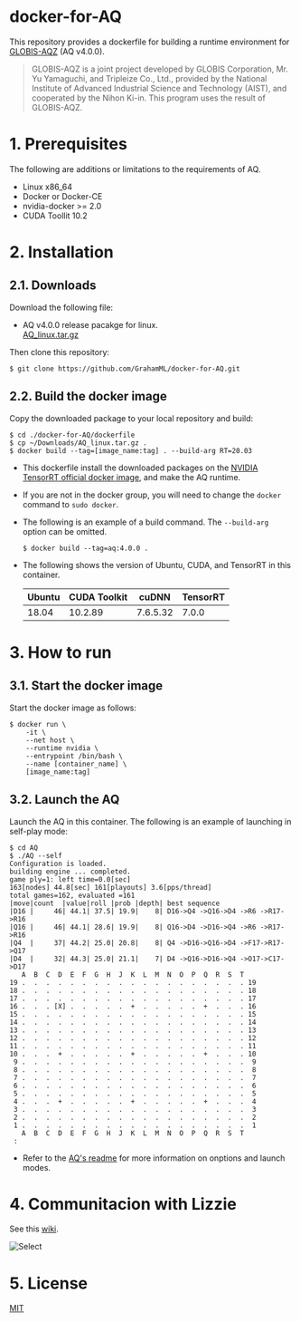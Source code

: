 # docker-for-AQ
This repository provides a dockerfile for building a runtime environment for [GLOBIS-AQZ](https://github.com/ymgaq/AQ) (AQ v4.0.0).

>GLOBIS-AQZ is a joint project developed by GLOBIS Corporation, Mr. Yu Yamaguchi, and Tripleize Co., Ltd., provided by the National Institute of Advanced Industrial Science and Technology (AIST), and cooperated by the Nihon Ki-in. This program uses the result of GLOBIS-AQZ.

# 1. Prerequisites  
The following are additions or limitations to the requirements of AQ. 
+ Linux x86_64
+ Docker or Docker-CE
+ nvidia-docker >= 2.0
+ CUDA Toollit 10.2

# 2. Installation
## 2.1. Downloads
Download the following file:
+ AQ v4.0.0 release pacakge for linux.  
[AQ_linux.tar.gz](https://github.com/ymgaq/AQ/releases/download/v4.0.0/AQ_linux.tar.gz)

Then clone this repository:  
```console
$ git clone https://github.com/GrahamML/docker-for-AQ.git
```
## 2.2. Build the docker image
Copy the downloaded package to your local repository and build:  

```console
$ cd ./docker-for-AQ/dockerfile
$ cp ~/Downloads/AQ_linux.tar.gz .
$ docker build --tag=[image_name:tag] . --build-arg RT=20.03
```  
+ This dockerfile install the downloaded packages on the [NVIDIA TensorRT official docker image](https://docs.nvidia.com/deeplearning/tensorrt/container-release-notes/running.html#running), and make the AQ runtime.  
+ If you are not in the docker group, you will need to change the `docker` command to `sudo docker`.
+ The following is an example of a build command. The `--build-arg` option can be omitted.  
    ```
    $ docker build --tag=aq:4.0.0 . 
    ```
+ The following shows the version of Ubuntu, CUDA, and TensorRT in this container. 

    | Ubuntu | CUDA Toolkit  | cuDNN    | TensorRT     |
    |--------|---------------|----------|--------------|
    | 18.04  | 10.2.89       | 7.6.5.32 | 7.0.0        |

# 3. How to run
## 3.1. Start the docker image
Start the docker image as follows:  
```console
$ docker run \
    -it \
    --net host \
    --runtime nvidia \
    --entrypoint /bin/bash \
    --name [container_name] \
    [image_name:tag]
```  
## 3.2. Launch the AQ
Launch the AQ in this container.  The following is an example of launching in self-play mode:
```console
$ cd AQ
$ ./AQ --self
Configuration is loaded.
building engine ... completed.
game ply=1: left time=0.0[sec]
163[nodes] 44.8[sec] 161[playouts] 3.6[pps/thread]
total games=162, evaluated =161
|move|count  |value|roll |prob |depth| best sequence
|D16 |     46| 44.1| 37.5| 19.9|    8| D16->Q4 ->Q16->D4 ->R6 ->R17->R16
|Q16 |     46| 44.1| 28.6| 19.9|    8| Q16->D4 ->D16->Q4 ->R6 ->R17->R16
|Q4  |     37| 44.2| 25.0| 20.8|    8| Q4 ->D16->Q16->D4 ->F17->R17->Q17
|D4  |     32| 44.3| 25.0| 21.1|    7| D4 ->Q16->D16->Q4 ->O17->C17->D17
   A  B  C  D  E  F  G  H  J  K  L  M  N  O  P  Q  R  S  T 
19 .  .  .  .  .  .  .  .  .  .  .  .  .  .  .  .  .  .  . 19
18 .  .  .  .  .  .  .  .  .  .  .  .  .  .  .  .  .  .  . 18
17 .  .  .  .  .  .  .  .  .  .  .  .  .  .  .  .  .  .  . 17
16 .  .  . [X] .  .  .  .  .  +  .  .  .  .  .  +  .  .  . 16
15 .  .  .  .  .  .  .  .  .  .  .  .  .  .  .  .  .  .  . 15
14 .  .  .  .  .  .  .  .  .  .  .  .  .  .  .  .  .  .  . 14
13 .  .  .  .  .  .  .  .  .  .  .  .  .  .  .  .  .  .  . 13
12 .  .  .  .  .  .  .  .  .  .  .  .  .  .  .  .  .  .  . 12
11 .  .  .  .  .  .  .  .  .  .  .  .  .  .  .  .  .  .  . 11
10 .  .  .  +  .  .  .  .  .  +  .  .  .  .  .  +  .  .  . 10
 9 .  .  .  .  .  .  .  .  .  .  .  .  .  .  .  .  .  .  .  9
 8 .  .  .  .  .  .  .  .  .  .  .  .  .  .  .  .  .  .  .  8
 7 .  .  .  .  .  .  .  .  .  .  .  .  .  .  .  .  .  .  .  7
 6 .  .  .  .  .  .  .  .  .  .  .  .  .  .  .  .  .  .  .  6
 5 .  .  .  .  .  .  .  .  .  .  .  .  .  .  .  .  .  .  .  5
 4 .  .  .  +  .  .  .  .  .  +  .  .  .  .  .  +  .  .  .  4
 3 .  .  .  .  .  .  .  .  .  .  .  .  .  .  .  .  .  .  .  3
 2 .  .  .  .  .  .  .  .  .  .  .  .  .  .  .  .  .  .  .  2
 1 .  .  .  .  .  .  .  .  .  .  .  .  .  .  .  .  .  .  .  1
   A  B  C  D  E  F  G  H  J  K  L  M  N  O  P  Q  R  S  T 
 :
```  
+ Refer to the [AQ's readme](https://github.com/ymgaq/AQ) for more information on onptions and launch modes.

# 4. Communitacion with Lizzie  
See this [wiki](https://github.com/GrahamML/docker_for_AQ/wiki/Communitacion-with-Lizzie).  

![Select](https://github.com/GrahamML/docker_for_AQ/wiki/images/Communitacion-with-Lizzie/Fig8.png)

# 5. License  
[MIT](https://github.com/GrahamML/docker_for_AQ/blob/master/LICENSE)
